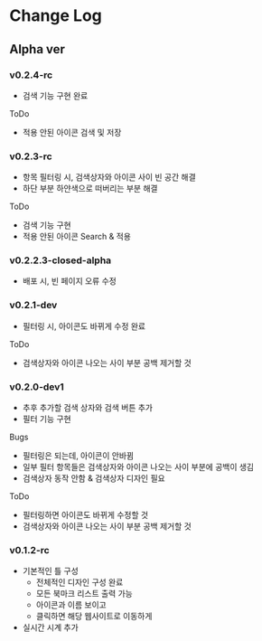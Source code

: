 # Change Log

## Alpha ver

### v0.2.4-rc

- 검색 기능 구현 완료

ToDo

- 적용 안된 아이콘 검색 및 저장

### v0.2.3-rc

- 항목 필터링 시, 검색상자와 아이콘 사이 빈 공간 해결
- 하단 부분 하얀색으로 떠버리는 부분 해결

ToDo

- 검색 기능 구현
- 적용 안된 아이콘 Search & 적용

### v0.2.2.3-closed-alpha

- 배포 시, 빈 페이지 오류 수정

### v0.2.1-dev

- 필터링 시, 아이콘도 바뀌게 수정 완료

ToDo

- 검색상자와 아이콘 나오는 사이 부분 공백 제거할 것

### v0.2.0-dev1

- 추후 추가할 검색 상자와 검색 버튼 추가
- 필터 기능 구현

Bugs

- 필터링은 되는데, 아이콘이 안바뀜
- 일부 필터 항목들은 검색상자와 아이콘 나오는 사이 부분에 공백이 생김
- 검색상자 동작 안함 & 검색상자 디자인 필요

ToDo

- 필터링하면 아이콘도 바뀌게 수정할 것
- 검색상자와 아이콘 나오는 사이 부분 공백 제거할 것

### v0.1.2-rc

- 기본적인 틀 구성
  - 전체적인 디자인 구성 완료
  - 모든 북마크 리스트 출력 가능
  - 아이콘과 이름 보이고
  - 클릭하면 해당 웹사이트로 이동하게
- 실시간 시계 추가
